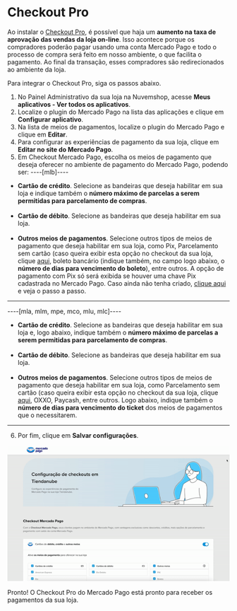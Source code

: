 # Checkout Pro
 
Ao instalar o [Checkout Pro](/developers/pt/docs/checkout-pro/landing), é possível que haja um **aumento na taxa de aprovação das vendas da loja on-line**. Isso acontece porque os compradores poderão pagar usando uma conta Mercado Pago e todo o processo de compra será feito em nosso ambiente, o que facilita o pagamento. Ao final da transação, esses compradores são redirecionados ao ambiente da loja.

Para integrar o Checkout Pro, siga os passos abaixo.

1. No Painel Administrativo da sua loja na Nuvemshop, acesse **Meus aplicativos - Ver todos os aplicativos**.
2. Localize o plugin do Mercado Pago na lista das aplicações e clique em **Configurar aplicativo**.
3. Na lista de meios de pagamentos, localize o plugin do Mercado Pago e clique em **Editar**.
4. Para configurar as experiências de pagamento da sua loja, clique em **Editar no site do Mercado Pago**.
5. Em Checkout Mercado Pago, escolha os meios de pagamento que deseja oferecer no ambiente de pagamento do Mercado Pago, podendo ser: 
 ----[mlb]---- 
 * **Cartão de crédito**. Selecione as bandeiras que deseja habilitar em sua loja e indique também o **número máximo de parcelas a serem permitidas para parcelamento de compras**. <br><br>
 * **Cartão de débito**. Selecione as bandeiras que deseja habilitar em sua loja. <br><br>
 * **Outros meios de pagamentos**. Selecione outros tipos de meios de pagamento que deseja habilitar em sua loja, como Pix, Parcelamento sem cartão (caso queira exibir esta opção no checkout da sua loja, clique [aqui](/developers/pt/docs/nuvemshop/payments-configuration/mercado-credito), boleto bancário (indique também, no campo logo abaixo, o **número de dias para vencimento do boleto**), entre outros. A opção de pagamento com Pix só será exibida se houver uma chave Pix cadastrada no Mercado Pago. Caso ainda não tenha criado, [clique aqui](https://www.youtube.com/watch?v=60tApKYVnkA) e veja o passo a passo.

 ------------ 
----[mla, mlm, mpe, mco, mlu, mlc]---- 
 * **Cartão de crédito**. Selecione as bandeiras que deseja habilitar em sua loja e, logo abaixo, indique também o **número máximo de parcelas a serem permitidas para parcelamento de compras**. <br><br>
 * **Cartão de débito**. Selecione as bandeiras que deseja habilitar em sua loja. <br><br>
 * **Outros meios de pagamentos**. Selecione outros tipos de meios de pagamento que deseja habilitar em sua loja, como Parcelamento sem cartão (caso queira exibir esta opção no checkout da sua loja, clique [aqui](/developers/pt/docs/nuvemshop/payments-configuration/mercado-credito), OXXO, Paycash, entre outros. Logo abaixo, indique também o **número de dias para vencimento do ticket** dos meios de pagamentos que o necessitarem.

  ------------
6. Por fim, clique em **Salvar configurações**.

<center>

![Payments Checkout Pro - Nuvemshop](/images/nuvemshop/cho-pro-pt.gif)

</center>

Pronto! O Checkout Pro do Mercado Pago está pronto para receber os pagamentos da sua loja.